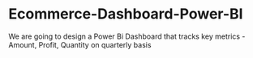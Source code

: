 # Ecommerce-Dashboard-Power-BI
We are going to design a Power Bi Dashboard that tracks key metrics - Amount, Profit, Quantity on quarterly basis 
